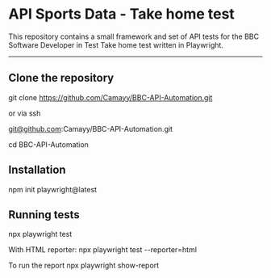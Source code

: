 # API Sports Data - Take home test

This repository contains a small framework and set of API tests for the BBC Software Developer in Test Take home test written in Playwright.

---

## Clone the repository

git clone https://github.com/Camayy/BBC-API-Automation.git

or via ssh

git@github.com:Camayy/BBC-API-Automation.git

cd BBC-API-Automation

## Installation

npm init playwright@latest

## Running tests

npx playwright test

With HTML reporter:
npx playwright test --reporter=html

To run the report
npx playwright show-report
